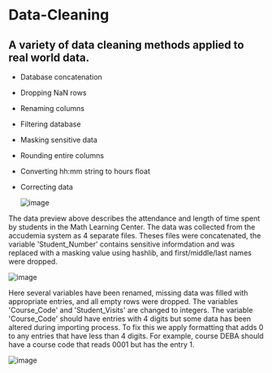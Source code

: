 # Data-Cleaning
## A variety of data cleaning methods applied to real world data. 

- Database concatenation
- Dropping NaN rows
- Renaming columns
- Filtering database
- Masking sensitive data
- Rounding entire columns
- Converting hh:mm string to hours float
- Correcting data


  ![image](https://github.com/BiancaBrianne/Data-Cleaning/assets/37970225/68693615-2fd1-4098-b5f5-4a5f0b4ee467)

The data preview above describes the attendance and length of time spent by students in the Math Learning Center. The data was collected from the accudemia system as 4 separate files. Theses files were concatenated, the variable 'Student_Number' contains sensitive informdation and was replaced with a masking value using hashlib, and first/middle/last names were dropped.


  ![image](https://github.com/BiancaBrianne/Data-Cleaning/assets/37970225/fd055f08-2d2f-4110-9c5b-da1e3d29d61d)

Here several variables have been renamed, missing data was filled with appropriate entries, and all empty rows were dropped. The variables 'Course_Code' and 'Student_Visits' are changed to integers. The variable 'Course_Code' should have entries with 4 digits but some data has been altered during importing process. To fix this we apply formatting that adds 0 to any entries that have less than 4 digits. For example, course DEBA should have a course code that reads 0001 but has the entry 1. 

![image](https://github.com/BiancaBrianne/Data-Cleaning/assets/37970225/63146df6-83b2-48b3-a5fc-ba57f3a61250)




